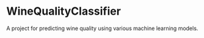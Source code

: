 # WineQualityClassifier
A project for predicting wine quality using various machine learning models.

